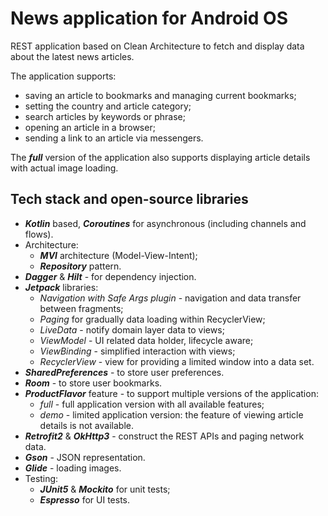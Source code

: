 # News application for Android OS
REST application based on Clean Architecture to fetch and display data about the latest news articles.

The application supports:
* saving an article to bookmarks and managing current bookmarks;
* setting the country and article category;
* search articles by keywords or phrase;
* opening an article in a browser;
* sending a link to an article via messengers.
  
The **_full_** version of the application also supports displaying article details with actual image loading.

## Tech stack and open-source libraries
* **_Kotlin_** based, **_Coroutines_** for asynchronous (including channels and flows).
* Architecture:
  - **_MVI_** architecture (Model-View-Intent);
  - **_Repository_** pattern.
* **_Dagger_** & **_Hilt_** - for dependency injection.
* **_Jetpack_** libraries:
  - _Navigation with Safe Args plugin_ - navigation and data transfer between fragments;
  - _Paging_ for gradually data loading within RecyclerView;
  - _LiveData_ - notify domain layer data to views;
  - _ViewModel_ - UI related data holder, lifecycle aware;
  - _ViewBinding_ - simplified interaction with views;
  - _RecyclerView_ - view for providing a limited window into a data set.
* **_SharedPreferences_** - to store user preferences.
* **_Room_** - to store user bookmarks.
* **_ProductFlavor_** feature - to support multiple versions of the application:
  - _full_ - full application version with all available features;
  - _demo_ - limited application version: the feature of viewing article details is not available.
* **_Retrofit2_** & **_OkHttp3_** - construct the REST APIs and paging network data.
* **_Gson_** - JSON representation.
* **_Glide_** - loading images.
* Testing:
  - **_JUnit5_** & **_Mockito_** for unit tests;
  - **_Espresso_** for UI tests.
